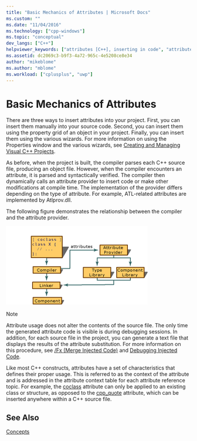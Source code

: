 ```yaml
---
title: "Basic Mechanics of Attributes | Microsoft Docs"
ms.custom: ""
ms.date: "11/04/2016"
ms.technology: ["cpp-windows"]
ms.topic: "conceptual"
dev_langs: ["C++"]
helpviewer_keywords: ["attributes [C++], inserting in code", "attributes [C++], about attributes"]
ms.assetid: dc2069c3-b9f3-4a72-965c-4e5208ce8e34
author: "mikeblome"
ms.author: "mblome"
ms.workload: ["cplusplus", "uwp"]
---
```

# Basic Mechanics of Attributes
There are three ways to insert attributes into your project. First, you can insert them manually into your source code. Second, you can insert them using the property grid of an object in your project. Finally, you can insert them using the various wizards. For more information on using the Properties window and the various wizards, see [Creating and Managing Visual C++ Projects](../ide/creating-and-managing-visual-cpp-projects.md).  
  
 As before, when the project is built, the compiler parses each C++ source file, producing an object file. However, when the compiler encounters an attribute, it is parsed and syntactically verified. The compiler then dynamically calls an attribute provider to insert code or make other modifications at compile time. The implementation of the provider differs depending on the type of attribute. For example, ATL-related attributes are implemented by Atlprov.dll.  
  
 The following figure demonstrates the relationship between the compiler and the attribute provider.  
  
 ![Component attribute communication](../windows/media/vccompattrcomm.gif "vcCompAttrComm")  
  
> [!NOTE]
>  Attribute usage does not alter the contents of the source file. The only time the generated attribute code is visible is during debugging sessions. In addition, for each source file in the project, you can generate a text file that displays the results of the attribute substitution. For more information on this procedure, see [/Fx (Merge Injected Code)](../build/reference/fx-merge-injected-code.md) and [Debugging Injected Code](/visualstudio/debugger/how-to-debug-injected-code).  
  
 Like most C++ constructs, attributes have a set of characteristics that defines their proper usage. This is referred to as the context of the attribute and is addressed in the attribute context table for each attribute reference topic. For example, the [coclass](../windows/coclass.md) attribute can only be applied to an existing class or structure, as opposed to the [cpp_quote](../windows/cpp-quote.md) attribute, which can be inserted anywhere within a C++ source file.  
  
## See Also  
 [Concepts](../windows/attributed-programming-concepts.md)